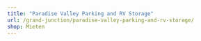 ```yaml
---
title: "Paradise Valley Parking and RV Storage"
url: /grand-junction/paradise-valley-parking-and-rv-storage/
shop: Mieten
---
```

